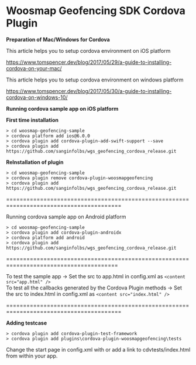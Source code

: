 # Woosmap Geofencing SDK Cordova Plugin

**Preparation of Mac/Windows for Cordova**

This article helps you to setup cordova environment on iOS platform

https://www.tomspencer.dev/blog/2017/05/29/a-guide-to-installing-cordova-on-your-mac/

This article helps you to setup cordova environment on windows platform

https://www.tomspencer.dev/blog/2017/05/30/a-guide-to-installing-cordova-on-windows-10/

**Running cordova sample app on iOS platform**

**First time installation**
```
> cd woosmap-geofencing-sample
> cordova platform add ios@6.0.0
> cordova plugin add cordova-plugin-add-swift-support --save
> cordova plugin add https://github.com/sanginfolbs/wgs_geofencing_cordova_release.git
```
**ReInstallation of plugin**
```
> cd woosmap-geofencing-sample
> cordova plugin remove cordova-plugin-woosmapgeofencing
> cordova plugin add https://github.com/sanginfolbs/wgs_geofencing_cordova_release.git
```

========================================================================================

Running cordova sample app on Android platform
```
> cd woosmap-geofencing-sample
> cordova plugin add cordova-plugin-androidx
> cordova platform add android
> cordova plugin add https://github.com/sanginfolbs/wgs_geofencing_cordova_release.git
```

=======================================================================================

To test the sample app -> Set the src to app.html in config.xml as `<content src="app.html" />`   
To test all the callbacks generated by the Cordova Plugin methods -> Set the src to index.html in config.xml as `<content src="index.html" />`  

========================================================================================

**Adding testcase**
```
> cordova plugin add cordova-plugin-test-framework
> cordova plugin add plugins\cordova-plugin-woosmapgeofencing\tests 
```
Change the start page in config.xml with <content src="cdvtests/index.html" /> or add a link to cdvtests/index.html from within your app.
